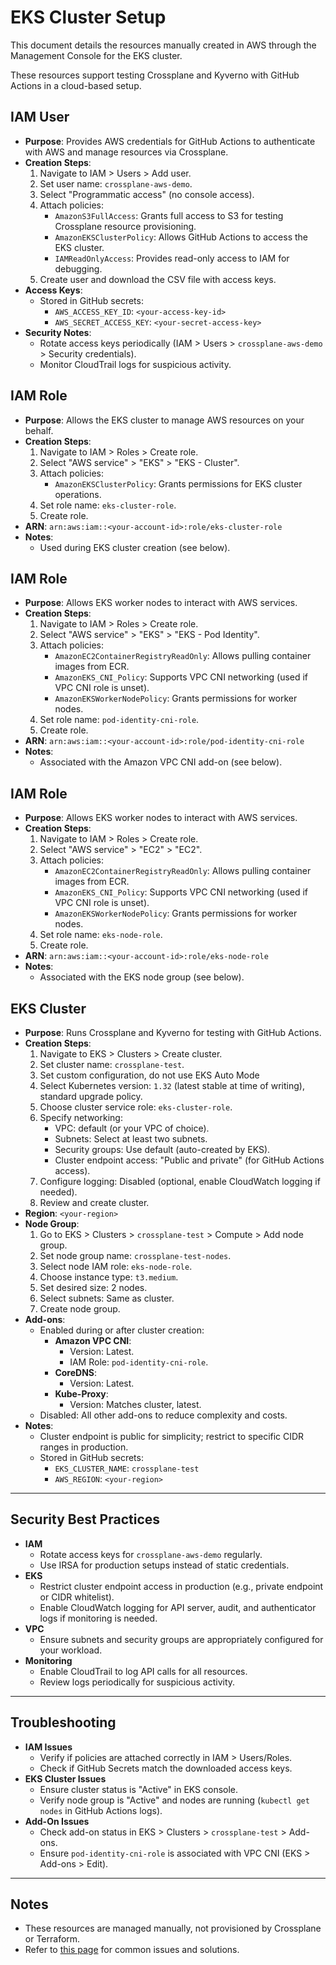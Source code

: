# EKS Cluster Setup

This document details the resources manually created in AWS through the Management Console for the EKS cluster.

These resources support testing Crossplane and Kyverno with GitHub Actions in a cloud-based setup.

## IAM User

- **Purpose**: Provides AWS credentials for GitHub Actions to authenticate with AWS and manage resources via Crossplane.
- **Creation Steps**:
    1. Navigate to IAM > Users > Add user.
    2. Set user name: `crossplane-aws-demo`.
    3. Select "Programmatic access" (no console access).
    4. Attach policies:
        - `AmazonS3FullAccess`: Grants full access to S3 for testing Crossplane resource provisioning.
        - `AmazonEKSClusterPolicy`: Allows GitHub Actions to access the EKS cluster.
        - `IAMReadOnlyAccess`: Provides read-only access to IAM for debugging.
    5. Create user and download the CSV file with access keys.
- **Access Keys**:
    - Stored in GitHub secrets:
        - `AWS_ACCESS_KEY_ID`: `<your-access-key-id>`
        - `AWS_SECRET_ACCESS_KEY`: `<your-secret-access-key>`
- **Security Notes**:
    - Rotate access keys periodically (IAM > Users > `crossplane-aws-demo` > Security credentials).
    - Monitor CloudTrail logs for suspicious activity.

## IAM Role

- **Purpose**: Allows the EKS cluster to manage AWS resources on your behalf.
- **Creation Steps**:
    1. Navigate to IAM > Roles > Create role.
    2. Select "AWS service" > "EKS" > "EKS - Cluster".
    3. Attach policies:
        - `AmazonEKSClusterPolicy`: Grants permissions for EKS cluster operations.
    4. Set role name: `eks-cluster-role`.
    5. Create role.
- **ARN**: `arn:aws:iam::<your-account-id>:role/eks-cluster-role`
- **Notes**:
    - Used during EKS cluster creation (see below).

## IAM Role

- **Purpose**: Allows EKS worker nodes to interact with AWS services.
- **Creation Steps**:
    1. Navigate to IAM > Roles > Create role.
    2. Select "AWS service" > "EKS" > "EKS - Pod Identity".
    3. Attach policies:
        - `AmazonEC2ContainerRegistryReadOnly`: Allows pulling container images from ECR.
        - `AmazonEKS_CNI_Policy`: Supports VPC CNI networking (used if VPC CNI role is unset).
        - `AmazonEKSWorkerNodePolicy`: Grants permissions for worker nodes.
    4. Set role name: `pod-identity-cni-role`.
    5. Create role.
- **ARN**: `arn:aws:iam::<your-account-id>:role/pod-identity-cni-role`
- **Notes**:
    - Associated with the Amazon VPC CNI add-on (see below).

## IAM Role

- **Purpose**: Allows EKS worker nodes to interact with AWS services.
- **Creation Steps**:
    1. Navigate to IAM > Roles > Create role.
    2. Select "AWS service" > "EC2" > "EC2".
    3. Attach policies:
        - `AmazonEC2ContainerRegistryReadOnly`: Allows pulling container images from ECR.
        - `AmazonEKS_CNI_Policy`: Supports VPC CNI networking (used if VPC CNI role is unset).
        - `AmazonEKSWorkerNodePolicy`: Grants permissions for worker nodes.
    4. Set role name: `eks-node-role`.
    5. Create role.
- **ARN**: `arn:aws:iam::<your-account-id>:role/eks-node-role`
- **Notes**:
    - Associated with the EKS node group (see below).

## EKS Cluster

- **Purpose**: Runs Crossplane and Kyverno for testing with GitHub Actions.
- **Creation Steps**:
    1. Navigate to EKS > Clusters > Create cluster.
    2. Set cluster name: `crossplane-test`.
    3. Set custom configuration, do not use EKS Auto Mode
    4. Select Kubernetes version: `1.32` (latest stable at time of writing), standard upgrade policy.
    5. Choose cluster service role: `eks-cluster-role`.
    6. Specify networking:
        - VPC: default (or your VPC of choice).
        - Subnets: Select at least two subnets.
        - Security groups: Use default (auto-created by EKS).
        - Cluster endpoint access: "Public and private" (for GitHub Actions access).
    7. Configure logging: Disabled (optional, enable CloudWatch logging if needed).
    8. Review and create cluster.
- **Region**: `<your-region>`
- **Node Group**:
    1. Go to EKS > Clusters > `crossplane-test` > Compute > Add node group.
    2. Set node group name: `crossplane-test-nodes`.
    3. Select node IAM role: `eks-node-role`.
    4. Choose instance type: `t3.medium`.
    5. Set desired size: 2 nodes.
    6. Select subnets: Same as cluster.
    7. Create node group.
- **Add-ons**:
    - Enabled during or after cluster creation:
        - **Amazon VPC CNI**:
            - Version: Latest.
            - IAM Role: `pod-identity-cni-role`.
        - **CoreDNS**:
            - Version: Latest.
        - **Kube-Proxy**:
            - Version: Matches cluster, latest.
    - Disabled: All other add-ons to reduce complexity and costs.
- **Notes**:
    - Cluster endpoint is public for simplicity; restrict to specific CIDR ranges in production.
    - Stored in GitHub secrets:
        - `EKS_CLUSTER_NAME`: `crossplane-test`
        - `AWS_REGION`: `<your-region>`

---

## Security Best Practices

- **IAM**
    - Rotate access keys for `crossplane-aws-demo` regularly.
    - Use IRSA for production setups instead of static credentials.
- **EKS**
    - Restrict cluster endpoint access in production (e.g., private endpoint or CIDR whitelist).
    - Enable CloudWatch logging for API server, audit, and authenticator logs if monitoring is needed.
- **VPC**
    - Ensure subnets and security groups are appropriately configured for your workload.
- **Monitoring**
    - Enable CloudTrail to log API calls for all resources.
    - Review logs periodically for suspicious activity.

---

## Troubleshooting

- **IAM Issues**
    - Verify if policies are attached correctly in IAM > Users/Roles.
    - Check if GitHub Secrets match the downloaded access keys.
- **EKS Cluster Issues**
    - Ensure cluster status is "Active" in EKS console.
    - Verify node group is "Active" and nodes are running (`kubectl get nodes` in GitHub Actions logs).
- **Add-On Issues**
    - Check add-on status in EKS > Clusters > `crossplane-test` > Add-ons.
    - Ensure `pod-identity-cni-role` is associated with VPC CNI (EKS > Add-ons > Edit).

---

## Notes

- These resources are managed manually, not provisioned by Crossplane or Terraform.
- Refer to [this page](./docs/troubleshooting.md) for common issues and solutions.
